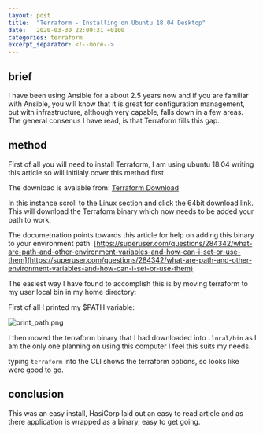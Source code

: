 ```yaml
---
layout: post
title:  "Terraform - Installing on Ubuntu 18.04 Desktop"
date:   2020-03-30 22:09:31 +0100
categories: terraform
excerpt_separator: <!--more-->
---
```

## brief

I have been using Ansible for a about 2.5 years now and if you are familiar with Ansible, you will know that it is great for configuration management, but with infrastructure, although very capable, falls down in a few areas. The general consenus I have read, is that Terraform fills this gap.
<!--more-->
## method

First of all you will need to install Terraform, I am using ubuntu 18.04 writing this article so will initiialy cover this method first.

The download is avaiable from: [Terraform Download](https://www.terraform.io/downloads.html)

In this instance scroll to the Linux section and click the 64bit download link. This will download the Terraform binary which now needs to be added your path to work.

The documetnation points towards this article for help on adding this binary to your environment path. [https://superuser.com/questions/284342/what-are-path-and-other-environment-variables-and-how-can-i-set-or-use-them](https://superuser.com/questions/284342/what-are-path-and-other-environment-variables-and-how-can-i-set-or-use-them)

The easiest way I have found to accomplish this is by moving terraform to my user local bin in my home directory:

First of all I printed my $PATH variable:

![print_path.png](print_path.png)

I then moved the terraform binary that I had downloaded into `.local/bin` as I am the only one planning on using this computer I feel this suits my needs.

typing `terraform` into the CLI shows the terraform options, so looks like were good to go.

## conclusion

This was an easy install, HasiCorp laid out an easy to read article and as there application is wrapped as a binary, easy to get going.
